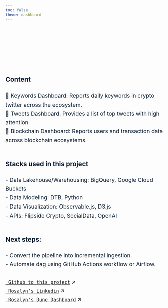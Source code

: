 ```yaml
---
toc: false
theme: dashboard
---
```


<div class="hero">
  <h1>Welcome to Rosalyn's Blockchain and Twitter Analytics Dashboard!</h1>
</div>

<div class="content">
<h3> Content </h3>
📌 Keywords Dashboard: Reports daily keywords in crypto twitter across the ecosystem. <br>
📌 Tweets Dashboard: Provides a list of top tweets with high attention. <br>
📌 Blockchain Dashboard: Reports users and transaction data across blockchain ecosystems. <br>
</div> 
<br>

<div class="content">
<h3> Stacks used in this project </h3>
- Data Lakehouse/Warehousing: BigQuery, Google Cloud Buckets <br>
- Data Modeling: DTB, Python <br>
- Data Visualization: Observable.js, D3.js  <br>
- APIs: Flipside Crypto, SocialData, OpenAI <br>
</div>
<br>
<div class="content">
<h3>Next steps:  </h3>
- Convert the pipeline into incremental ingestion. <br>
- Automate dag using GitHub Actions workflow or Airflow. <br>
<br>

<div class="grid grid-cols-2">
  <div class="card">
    <a href="https://github.com/ghrjeon/blockchain-twitter-pipeline"><code> Github to this project</code><span style="display: inline-block; margin-left: 0.25rem;">↗︎</span></a>
  </div>
  <div class="card">
    <a href="https://www.linkedin.com/in/ghrjeon"><code> Rosalyn's Linkedin</code><span style="display: inline-block; margin-left: 0.25rem;">↗︎</span></a>
  </div>
    <div class="card">
    <a href="https://dune.com/theano2247/me-and-tensor-market-analysis"><code> Rosalyn's Dune Dashboard</code><span style="display: inline-block; margin-left: 0.25rem;">↗︎</span></a>
  </div>
</div>


<style>

.hero {
  display: flex;
  flex-direction: column;
  align-items: center;
  font-family: var(--sans-serif);
  margin: 1rem 0 1rem;
  text-wrap: balance;
  text-align: center;
}

.hero h1 {
  margin: 1rem 0;
  padding: 1rem 0;
  max-width: none;
  font-size: 30px;
  font-weight: 400;
  line-height: 1;
  background: linear-gradient(30deg, var(--theme-foreground-focus), currentColor);
  -webkit-background-clip: text;
  -webkit-text-fill-color: transparent;
  background-clip: text;
}

.content {
  color:rgb(12, 31, 50);
  line-height: 1.6;
  font-size: 1.1rem;
}



</style>
